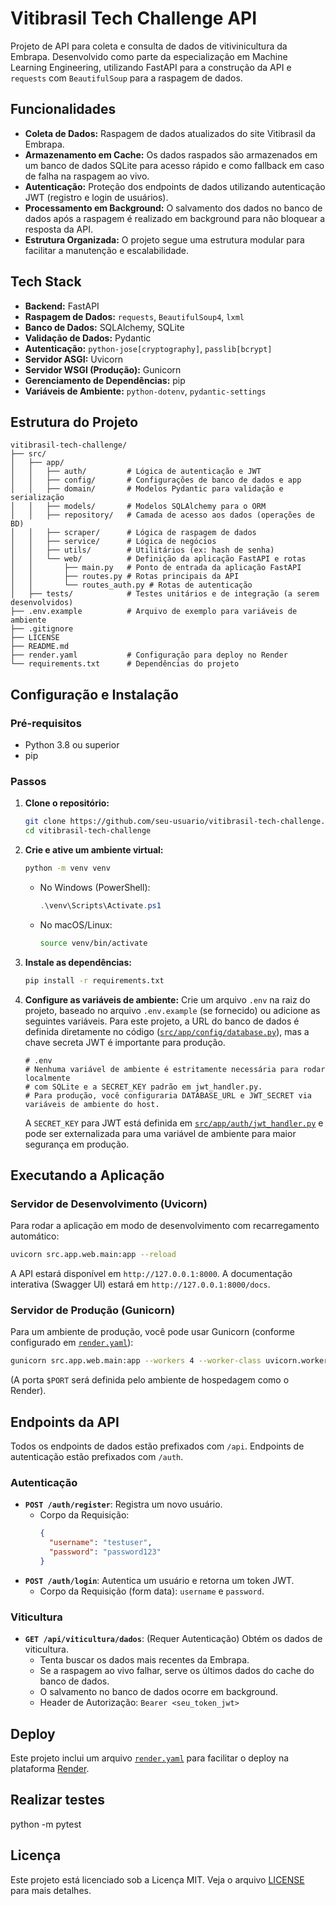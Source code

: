 # Vitibrasil Tech Challenge API

Projeto de API para coleta e consulta de dados de vitivinicultura da Embrapa. Desenvolvido como parte da especialização em Machine Learning Engineering, utilizando FastAPI para a construção da API e `requests` com `BeautifulSoup` para a raspagem de dados.

## Funcionalidades

*   **Coleta de Dados:** Raspagem de dados atualizados do site Vitibrasil da Embrapa.
*   **Armazenamento em Cache:** Os dados raspados são armazenados em um banco de dados SQLite para acesso rápido e como fallback em caso de falha na raspagem ao vivo.
*   **Autenticação:** Proteção dos endpoints de dados utilizando autenticação JWT (registro e login de usuários).
*   **Processamento em Background:** O salvamento dos dados no banco de dados após a raspagem é realizado em background para não bloquear a resposta da API.
*   **Estrutura Organizada:** O projeto segue uma estrutura modular para facilitar a manutenção e escalabilidade.

## Tech Stack

*   **Backend:** FastAPI
*   **Raspagem de Dados:** `requests`, `BeautifulSoup4`, `lxml`
*   **Banco de Dados:** SQLAlchemy, SQLite
*   **Validação de Dados:** Pydantic
*   **Autenticação:** `python-jose[cryptography]`, `passlib[bcrypt]`
*   **Servidor ASGI:** Uvicorn
*   **Servidor WSGI (Produção):** Gunicorn
*   **Gerenciamento de Dependências:** pip
*   **Variáveis de Ambiente:** `python-dotenv`, `pydantic-settings`

## Estrutura do Projeto

```
vitibrasil-tech-challenge/
├── src/
│   ├── app/
│   │   ├── auth/         # Lógica de autenticação e JWT
│   │   ├── config/       # Configurações de banco de dados e app
│   │   ├── domain/       # Modelos Pydantic para validação e serialização
│   │   ├── models/       # Modelos SQLAlchemy para o ORM
│   │   ├── repository/   # Camada de acesso aos dados (operações de BD)
│   │   ├── scraper/      # Lógica de raspagem de dados
│   │   ├── service/      # Lógica de negócios
│   │   ├── utils/        # Utilitários (ex: hash de senha)
│   │   └── web/          # Definição da aplicação FastAPI e rotas
│   │       ├── main.py   # Ponto de entrada da aplicação FastAPI
│   │       ├── routes.py # Rotas principais da API
│   │       └── routes_auth.py # Rotas de autenticação
│   ├── tests/            # Testes unitários e de integração (a serem desenvolvidos)
├── .env.example          # Arquivo de exemplo para variáveis de ambiente
├── .gitignore
├── LICENSE
├── README.md
├── render.yaml           # Configuração para deploy no Render
└── requirements.txt      # Dependências do projeto
```

## Configuração e Instalação

### Pré-requisitos

*   Python 3.8 ou superior
*   pip

### Passos

1.  **Clone o repositório:**
    ```bash
    git clone https://github.com/seu-usuario/vitibrasil-tech-challenge.git
    cd vitibrasil-tech-challenge
    ```

2.  **Crie e ative um ambiente virtual:**
    ```bash
    python -m venv venv
    ```
    *   No Windows (PowerShell):
        ```powershell
        .\venv\Scripts\Activate.ps1
        ```
    *   No macOS/Linux:
        ```bash
        source venv/bin/activate
        ```

3.  **Instale as dependências:**
    ```bash
    pip install -r requirements.txt
    ```

4.  **Configure as variáveis de ambiente:**
    Crie um arquivo `.env` na raiz do projeto, baseado no arquivo `.env.example` (se fornecido) ou adicione as seguintes variáveis. Para este projeto, a URL do banco de dados é definida diretamente no código ([`src/app/config/database.py`](src\app\config\database.py)), mas a chave secreta JWT é importante para produção.
    ```env
    # .env
    # Nenhuma variável de ambiente é estritamente necessária para rodar localmente
    # com SQLite e a SECRET_KEY padrão em jwt_handler.py.
    # Para produção, você configuraria DATABASE_URL e JWT_SECRET via variáveis de ambiente do host.
    ```
    A `SECRET_KEY` para JWT está definida em [`src/app/auth/jwt_handler.py`](src\app\auth\jwt_handler.py) e pode ser externalizada para uma variável de ambiente para maior segurança em produção.

## Executando a Aplicação

### Servidor de Desenvolvimento (Uvicorn)

Para rodar a aplicação em modo de desenvolvimento com recarregamento automático:
```bash
uvicorn src.app.web.main:app --reload
```
A API estará disponível em `http://127.0.0.1:8000`.
A documentação interativa (Swagger UI) estará em `http://127.0.0.1:8000/docs`.

### Servidor de Produção (Gunicorn)

Para um ambiente de produção, você pode usar Gunicorn (conforme configurado em [`render.yaml`](render.yaml)):
```bash
gunicorn src.app.web.main:app --workers 4 --worker-class uvicorn.workers.UvicornWorker --bind 0.0.0.0:8000
```
(A porta `$PORT` será definida pelo ambiente de hospedagem como o Render).

## Endpoints da API

Todos os endpoints de dados estão prefixados com `/api`. Endpoints de autenticação estão prefixados com `/auth`.

### Autenticação

*   **`POST /auth/register`**: Registra um novo usuário.
    *   Corpo da Requisição:
        ```json
        {
          "username": "testuser",
          "password": "password123"
        }
        ```
*   **`POST /auth/login`**: Autentica um usuário e retorna um token JWT.
    *   Corpo da Requisição (form data): `username` e `password`.

### Viticultura

*   **`GET /api/viticultura/dados`**: (Requer Autenticação) Obtém os dados de viticultura.
    *   Tenta buscar os dados mais recentes da Embrapa.
    *   Se a raspagem ao vivo falhar, serve os últimos dados do cache do banco de dados.
    *   O salvamento no banco de dados ocorre em background.
    *   Header de Autorização: `Bearer <seu_token_jwt>`

## Deploy

Este projeto inclui um arquivo [`render.yaml`](render.yaml) para facilitar o deploy na plataforma [Render](https://render.com/).

## Realizar testes
python -m pytest



## Licença

Este projeto está licenciado sob a Licença MIT. Veja o arquivo [LICENSE](LICENSE) para mais detalhes.